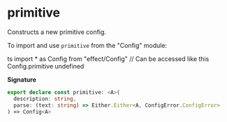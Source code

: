 # primitive

Constructs a new primitive config.

To import and use `primitive` from the "Config" module:

ts
import \* as Config from "effect/Config"
// Can be accessed like this
Config.primitive
undefined

**Signature**

```ts
export declare const primitive: <A>(
  description: string,
  parse: (text: string) => Either.Either<A, ConfigError.ConfigError>
) => Config<A>
```
